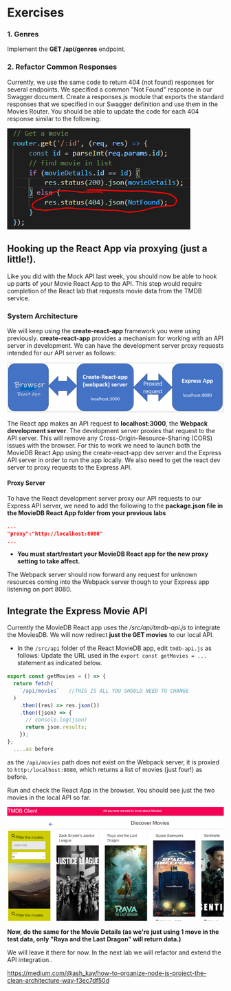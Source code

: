 # Exercises

### 1. Genres

Implement the **GET /api/genres** endpoint. 

### 2. Refactor Common Responses

Currently, we use the same code to return 404 (not found) responses for several endpoints. We specified a common "Not Found" response in our Swagger document. Create a responses.js module that exports the standard responses that we specified in our Swagger definition and use them in the Movies Router. You should be able to update the code for each 404 response similar to the following:

![Not Found](./img/notfound.png)

## Hooking up the React App via proxying (just a little!).

Like you did with the Mock API last week, you should now be able to hook up parts of your Movie React App to the API. This step would require completion of the React lab that requests movie data from the TMDB service.

### System Architecture

We will keep using the **create-react-app** framework you were using previously. **create-react-app** provides a mechanism for working with an API server in development. We can have the development server proxy requests intended for our API server as follows:

![Development Architecture](./img/architecture.png)

The React app makes an API request to **localhost:3000**, the **Webpack development server**. The development server proxies that request to the API server. This will remove any Cross-Origin-Resource-Sharing (CORS) issues with the browser.
For this to work we need to launch both the MovieDB React App using the create-react-app dev server and the Express API server in order to run the app locally. We also need to get the react dev server to proxy requests to the Express API.


#### Proxy Server
To have the React development server proxy our API requests to our Express API server, we need to add the following to the **package.json file in the MovieDB React App folder from your previous labs**

```json
...
"proxy":"http://localhost:8080"
...
```

- **You must start/restart your MovieDB React app for the new proxy setting to take affect.** 

The Webpack server should now forward any request for unknown resources coming into the Webpack server though to your Express app listening on port 8080.



## Integrate the Express Movie API

Currently the MovieDB React app uses the */src/api/tmdb-api.js* to integrate the MoviesDB. We will now redirect **just the GET movies** to our local API.

+ In the ``/src/api`` folder of the React MovieDB app, edit ``tmdb-api.js`` as follows: Update the URL used in the  ``export const getMovies = ...`` statement as indicated below.

```javascript
export const getMovies = () => {
  return fetch(
    `/api/movies`   //THIS IS ALL YOU SHOULD NEED TO CHANGE
  )
    .then((res) => res.json())
    .then((json) => {
      // console.log(json)
      return json.results;
    });
};
  ....as before
```
as the ``/api/movies`` path does not exist on the Webpack server, it is proxied to ``http:/localhost:8080``,  which returns a list of movies (just four!) as before. 

Run and check the React App in the browser. You should see just the two movies in the local API so far. 

![MovieDB React App Integration](./img/api.png)



**Now, do the same for the Movie Details (as we're just using 1 move in the test data, only "Raya and the Last Dragon" will return data.)**



We will leave it there for now. In the next lab we will refactor and extend the API integration..



https://medium.com/@ash_kay/how-to-organize-node-js-project-the-clean-architecture-way-f3ec7df50d
